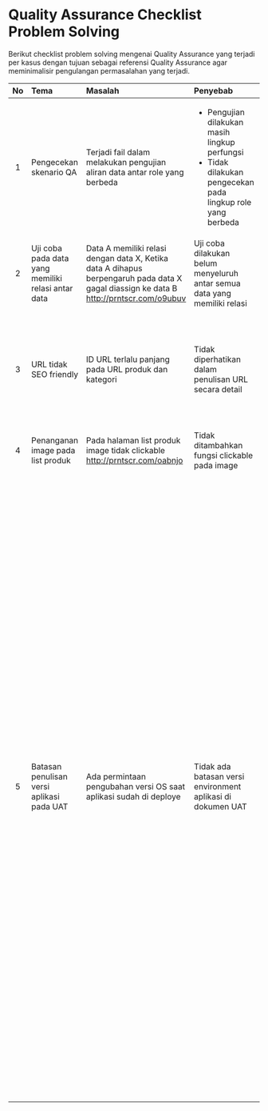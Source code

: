 Quality Assurance Checklist Problem Solving
============================
Berikut checklist problem solving mengenai Quality Assurance yang terjadi per kasus dengan tujuan sebagai referensi Quality Assurance agar meminimalisir pengulangan permasalahan yang terjadi.


| No | Tema  | Masalah  | Penyebab  | Solusi  |
| :--------:  | :--------| :-------- | :--------   | :-------- |
| 1 | Pengecekan skenario QA | Terjadi fail dalam melakukan pengujian aliran data antar role yang berbeda | <ul><li>Pengujian dilakukan masih lingkup perfungsi</li><li>Tidak dilakukan pengecekan pada lingkup role yang berbeda</li></ul> |Pengujian dilakukan mengikuti aliran data dan aliran skenario antar role  |
| 2 | Uji coba pada data yang memiliki relasi antar data| Data A memiliki relasi dengan data X, Ketika data A dihapus berpengaruh pada data X gagal diassign ke data B http://prntscr.com/o9ubuv |Uji coba dilakukan belum menyeluruh antar semua data yang memiliki relasi|Dilakukan pengecekan dan uji coba pada semua form yang memiliki relasi berhasil atau tidak ketika dilakukan assign di data lain |
| 3 | URL tidak SEO friendly | ID URL terlalu panjang pada URL produk dan kategori | Tidak diperhatikan dalam penulisan URL secara detail | <ul><li>Semua halaman list terutama list produk image harus dapat di click dan URL yang digunakan harus dengan ID yang pendek</li><li>URL harus SEO friendly dan human readable</li>|
| 4 | Penanganan image pada list produk|Pada halaman list produk image tidak clickable http://prntscr.com/oabnjo| Tidak ditambahkan fungsi clickable pada image | Semua halaman terutama list produk, image dan judul harus clickable |
| 5 | Batasan penulisan versi aplikasi pada UAT | Ada permintaan pengubahan versi OS saat aplikasi sudah di deploye | Tidak ada batasan versi environment aplikasi di dokumen UAT | <ul><li>Menuliskan batasan pengujian versi environment sebuah aplikasi</li><li>Menuliskan support minimum dan maksimal versi android</li><li>Menuliskan support minimum dan maksimal versi IOS</li><li>Menuliskan support minimum dan maksimal versi browser</li><li>Menuliskan support minimum dan maksimal versi browser</li><li>Ketika dilakukan deployment, mendapat laporan bug dari pihak CS atau Client maka lakukan pengecekan mengenai bug tersebut dan cek dokumen yang sudah dibuat</li><li>Apabila batasan versi environment aplikasi sudah didefine di Proses Bisnis dan UAT tetapi masih terjadi bug maka hotfix wajib dilakukan</li><li>Apabila batasan versi environment aplikasi belum didefine di Proses Bisnis dan UAT, maka cek kembali untuk mempertimbangkan prosentase impact yang akan terjadi pada user dan device (GA atau firebase), apabila impact yang akan terjadi tinggi maka diskusikan terlebih dahulu untuk pricing hotfix priority dan apabila yang terkena impact tindak tinggi maka masuk ke sprint berikutnya</li>
  


